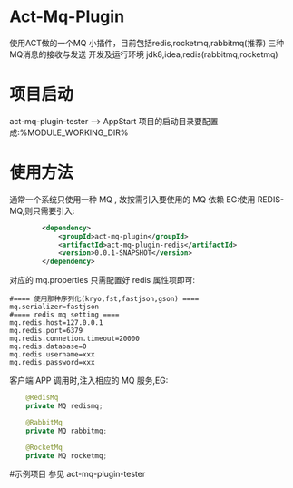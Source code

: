 # Act-Mq-Plugin
使用ACT做的一个MQ 小插件，目前包括redis,rocketmq,rabbitmq(推荐) 三种MQ消息的接收与发送
开发及运行环境 jdk8,idea,redis(rabbitmq,rocketmq)

# 项目启动
act-mq-plugin-tester --> AppStart
项目的启动目录要配置成:%MODULE_WORKING_DIR%


# 使用方法

通常一个系统只使用一种 MQ , 故按需引入要使用的 MQ 依赖
EG:使用 REDIS-MQ,则只需要引入:
```xml
        <dependency>
            <groupId>act-mq-plugin</groupId>
            <artifactId>act-mq-plugin-redis</artifactId>
            <version>0.0.1-SNAPSHOT</version>
        </dependency>

```
对应的 mq.properties 只需配置好 redis 属性项即可:
``` properties
#==== 使用那种序列化(kryo,fst,fastjson,gson) ====
mq.serializer=fastjson
#==== redis mq setting ====
mq.redis.host=127.0.0.1
mq.redis.port=6379
mq.redis.connetion.timeout=20000
mq.redis.database=0
mq.redis.username=xxx
mq.redis.password=xxx

```

 客户端 APP 调用时,注入相应的 MQ 服务,EG:
``` java
    @RedisMq
    private MQ redismq;

    @RabbitMq
    private MQ rabbitmq;

    @RocketMq
    private MQ rocketmq;

```

#示例项目
参见 act-mq-plugin-tester
